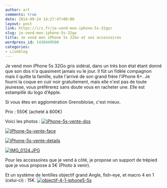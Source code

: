 ```yaml
---
author: art
comments: true
date: 2014-09-24 14:27:47+00:00
layout: post
link: https://irz.fr/je-vend-mon-iphone-5s-32go/
slug: je-vend-mon-iphone-5s-32go
title: Je vend mon iPhone 5s 32Go et ses accessoires
wordpress_id: 1438449500
categories:
- Liveblog
---
```


Je vend mon iPhone 5s 32Go gris sidéral, dans un très bon état étant donné que son dos n'a quasiment jamais vu le jour. Il fût un fidèle compagnon mais il quitte la famille, suite l'arrivé de son grand frère l'iPhone 6+. Je fourni la coque en cuir noir gratuitement, mais elle n'est pas de toute jeunesse, vous préférerez sans doute vous en racheter une. Elle est estampillé du logo d'Apple.

<!-- more -->

Si vous êtes en agglomération Grenobloise, c'est mieux.

Prix : 550€ (acheté à 800€)

Voici les photos :
[![iPhone-5s-vente-dos](https://static.irz.fr/2014/09/iPhone-5s-vente-dos-640x480.jpg)](https://irz.fr/recherche?q=iphone-5s-vente-dos)

[![iPhone-5s-vente-face](https://static.irz.fr/2014/09/iPhone-5s-vente-face-640x480.jpg)](https://irz.fr/recherche?q=iphone-5s-vente-face)

[![iPhone-5s-vente-details](https://static.irz.fr/2014/09/iPhone-5s-vente-details-640x480.jpg)](https://irz.fr/recherche?q=iphone-5s-vente-details)

[![IMG_0124.JPG](https://static.irz.fr/2014/09/IMG_0124.jpg)](https://static.irz.fr/2014/09/IMG_0124.jpg)

Pour les accessoires que je vend à côté, je propose un support de trépied que je vous propose à 5€ (Photo à venir).

Et un système de lentilles objectif grand Angle, fish-eye, et macro 4 en 1 (celui-ci) : 15€.
[![objectif-4-1-iphone5-5s](https://static.irz.fr/2014/09/objectif-4-1-iphone5-5s.jpg)](https://irz.fr/recherche?q=objectif-4-1-iphone5-5s)

